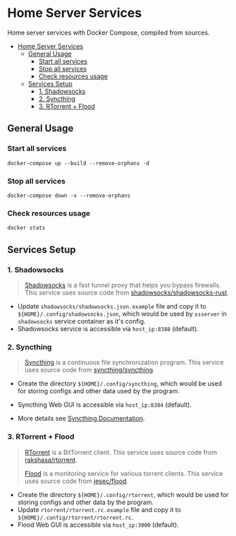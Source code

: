 # Home Server Services

Home server services with Docker Compose, compiled from sources.

- [Home Server Services](#home-server-services)
  - [General Usage](#general-usage)
    - [Start all services](#start-all-services)
    - [Stop all services](#stop-all-services)
    - [Check resources usage](#check-resources-usage)
  - [Services Setup](#services-setup)
    - [1. Shadowsocks](#1-shadowsocks)
    - [2. Syncthing](#2-syncthing)
    - [3. RTorrent + Flood](#3-rtorrent--flood)

## General Usage

### Start all services

```shell
docker-compose up --build --remove-orphans -d
```

### Stop all services

```shell
docker-compose down -v --remove-orphans
```

### Check resources usage

```shell
docker stats
```

## Services Setup

### 1. Shadowsocks

> [Shadowsocks](https://github.com/shadowsocks) is a fast tunnel proxy that helps you bypass firewalls. This service uses source code from [shadowsocks/shadowsocks-rust](https://github.com/shadowsocks/shadowsocks-rust).

- Update `shadowsocks/shadowsocks.json.example` file and copy it to `${HOME}/.config/shadowsocks.json`, which would be used by `ssserver` in `shadowsocks` service container as it's config.
- Shadowsocks service is accessible via `host_ip:8388` (default).

### 2. Syncthing

> [Syncthing](https://github.com/syncthing) is a continuous file synchronization program. This service uses source code from [syncthing/syncthing](https://github.com/syncthing/syncthing).

- Create the directory `${HOME}/.config/syncthing`, which would be used for storing configs and other data used by the program.
- Syncthing Web GUI is accessible via `host_ip:8384` (default).

- More details see [Syncthing Documentation](https://docs.syncthing.net/index.html).

### 3. RTorrent + Flood

> [RTorrent](https://github.com/rakshasa/rtorrent) is a BitTorrent client. This service uses source code from [rakshasa/rtorrent](https://github.com/rakshasa/rtorrent).
>
> [Flood](https://github.com/jesec/flood) is a monitoring service for various torrent clients. This service uses source code from [jesec/flood](https://github.com/jesec/flood).

- Create the directory `${HOME}/.config/rtorrent`, which would be used for storing configs and other data by the program.
- Update `rtorrent/rtorrent.rc.example` file and copy it to `${HOME}/.config/rtorrent/rtorrent.rc`.
- Flood Web GUI is accessible via `host_ip:3000` (default).
